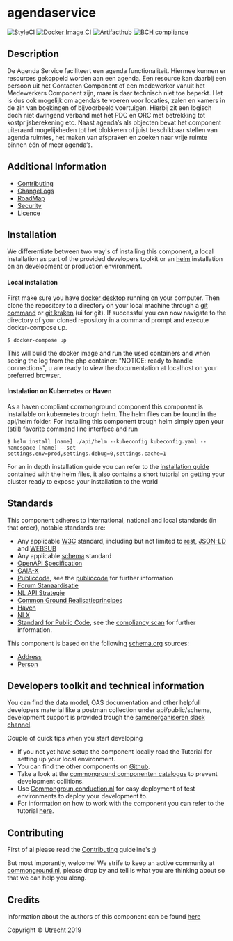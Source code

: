 # agendaservice
![StyleCI](https://github.styleci.io/repos/206144508/shield?branch=master)
[![Docker Image CI](https://github.com/ConductionNL/agendaservice/workflows/Docker%20Image%20CI/badge.svg?branch=master)](https://github.com/ConductionNL/agendaservice/actions?query=workflow%3A"Docker+Image+CI") [![Artifacthub](https://img.shields.io/endpoint?url=https://artifacthub.io/badge/repository/agenaservice)](https://artifacthub.io/packages/helm/agendaservice/agendaservice)
[![BCH compliance](https://bettercodehub.com/edge/badge/ConductionNL/agendaservice?branch=master)](https://bettercodehub.com/)

Description
----
De Agenda Service faciliteert een agenda functionaliteit. Hiermee kunnen er resources gekoppeld worden aan een agenda. Een resource kan daarbij een persoon uit het Contacten Component of een medewerker vanuit het Medewerkers Component zijn, maar is daar technisch niet toe beperkt.
Het is dus ook mogelijk om agenda’s te voeren voor locaties, zalen en kamers in de zin van boekingen of bijvoorbeeld voertuigen. Hierbij zit een logisch doch niet dwingend verband met het PDC en ORC met betrekking tot kostprijsberekening etc. Naast agenda’s als objecten bevat het component uiteraard mogelijkheden tot het blokkeren of juist beschikbaar stellen van agenda ruimtes, het maken van afspraken en zoeken naar vrije ruimte binnen één of meer agenda’s.

Additional Information
----

- [Contributing](CONTRIBUTING.md)
- [ChangeLogs](CHANGELOG.md)
- [RoadMap](ROADMAP.md)
- [Security](SECURITY.md)
- [Licence](LICENSE.md)


Installation
----
We differentiate between two way's of installing this component, a local installation as part of the provided developers toolkit or an [helm](https://helm.sh/) installation on an development or production environment.

#### Local installation
First make sure you have [docker desktop](https://www.docker.com/products/docker-desktop) running on your computer. Then clone the repository to a directory on your local machine through a [git command](https://github.com/git-guides/git-clone) or [git kraken](https://www.gitkraken.com) (ui for git). If successful you can now navigate to the directory of your cloned repository in a command prompt and execute docker-compose up.
```CLI
$ docker-compose up
```
This will build the docker image and run the used containers and when seeing the log from the php container: "NOTICE: ready to handle connections", u are ready to view the documentation at localhost on your preferred browser.

#### Instalation on Kubernetes or Haven
As a haven compliant commonground component this component is installable on kubernetes trough helm. The helm files can be found in the api/helm folder. For installing this component trough helm simply open your (still) favorite command line interface and run
```CLI
$ helm install [name] ./api/helm --kubeconfig kubeconfig.yaml --namespace [name] --set settings.env=prod,settings.debug=0,settings.cache=1
```
For an in depth installation guide you can refer to the [installation guide](/api/helm) contained with the helm files, it also contains a short tutorial on getting your cluster ready to expose your installation to the world

Standards
----

This component adheres to international, national and local standards (in that order), notable standards are:

- Any applicable [W3C](https://www.w3.org) standard, including but not limited to [rest](https://www.w3.org/2001/sw/wiki/REST), [JSON-LD](https://www.w3.org/TR/json-ld11/) and [WEBSUB](https://www.w3.org/TR/websub/)
- Any applicable [schema](https://schema.org/) standard
- [OpenAPI Specification](https://github.com/OAI/OpenAPI-Specification/blob/master/versions/3.0.0.md)
- [GAIA-X](https://www.data-infrastructure.eu/GAIAX/Navigation/EN/Home/home.html)
- [Publiccode](https://docs.italia.it/italia/developers-italia/publiccodeyml-en/en/master/index.html), see the [publiccode](api/public/schema/publiccode.yaml) for further information
- [Forum Stanaardisatie](https://www.forumstandaardisatie.nl/open-standaarden)
- [NL API Strategie](https://docs.geostandaarden.nl/api/API-Strategie/)
- [Common Ground Realisatieprincipes](https://componentencatalogus.commonground.nl/20190130_-_Common_Ground_-_Realisatieprincipes.pdf)
- [Haven](https://haven.commonground.nl/docs/de-standaard)
- [NLX](https://docs.nlx.io/understanding-the-basics/introduction)
- [Standard for Public Code](https://standard.publiccode.net/), see the [compliancy scan](publiccode.md) for further information.

This component is based on the following [schema.org](https://schema.org) sources:
- [Address](https://schema.org/PostalAddress)
- [Person](https://schema.org/Person)

Developers toolkit and technical information
----
You can find the data model, OAS documentation and other helpfull developers material like a  postman collection under api/public/schema, development support is provided trough the [samenorganiseren slack channel](https://join.slack.com/t/samenorganiseren/shared_invite/zt-dex1d7sk-wy11sKYWCF0qQYjJHSMW5Q).

Couple of quick tips when you start developing
- If you not yet have setup the component locally read the Tutorial for setting up your local environment.
- You can find the other components on [Github](https://github.com/ConductionNL).
- Take a look at the [commonground componenten catalogus](https://componentencatalogus.commonground.nl/componenten?) to prevent development collitions.
- Use [Commongroun.conduction.nl](https://commonground.conduction.nl/) for easy deployment of test environments to deploy your development to.
- For information on how to work with the component you can refer to the tutorial [here](TUTORIAL.md).


Contributing
----
First of al please read the [Contributing](CONTRIBUTING.md) guideline's ;)

But most imporantly, welcome! We strife to keep an active community at [commonground.nl](https://commonground.nl/), please drop by and tell is what you are thinking about so that we can help you along.


Credits
----
Information about the authors of this component can be found [here](AUTHORS.md)

Copyright © [Utrecht](https://www.utrecht.nl/) 2019
